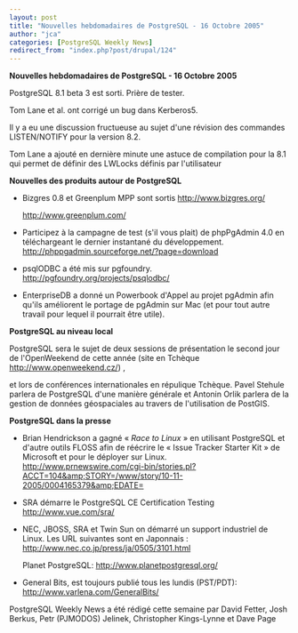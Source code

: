 ```yaml
---
layout: post
title: "Nouvelles hebdomadaires de PostgreSQL - 16 Octobre 2005"
author: "jca"
categories: [PostgreSQL Weekly News]
redirect_from: "index.php?post/drupal/124"
---
```



<p><strong>Nouvelles hebdomadaires de PostgreSQL - 16 Octobre 2005</strong></p>

<p>

PostgreSQL 8.1 beta 3 est sorti.  Prière de tester. </p>

<p>

Tom Lane et al. ont corrigé un bug dans  Kerberos5. </p>

<p>

Il y a eu une discussion fructueuse au sujet d'une révision des commandes LISTEN/NOTIFY pour la version 8.2.

</p>

<p>

Tom Lane a ajouté en dernière minute une astuce de compilation pour la 8.1 qui permet de définir des LWLocks définis par l'utilisateur</p>

<!--more-->


<strong>Nouvelles des produits autour de PostgreSQL</strong>

<ul>

<li>

Bizgres 0.8 et Greenplum MPP sont sortis  <a target="_blank" href="http://www.bizgres.org/">http://www.bizgres.org/</a>

<a target="_blank" href="http://www.greenplum.com/">http://www.greenplum.com/</a>

</li>

<li>

Participez à la campagne de test (s'il vous plait) de phpPgAdmin 4.0 en téléchargeant le dernier instantané du développement.  <a target="_blank" href="http://phppgadmin.sourceforge.net/?page=download">http://phppgadmin.sourceforge.net/?page=download</a>

</li>

<li>

psqlODBC a été mis sur pgfoundry.  <a target="_blank" href="http://pgfoundry.org/projects/psqlodbc/">http://pgfoundry.org/projects/psqlodbc/</a>

</li>

<li>

EnterpriseDB a donné un Powerbook d'Appel au projet pgAdmin afin qu'ils améliorent le portage de pgAdmin sur Mac (et pour tout autre travail pour lequel il pourrait être utile). </li>

</ul>

<p><strong>PostgreSQL au niveau local</strong></p>

<p>

PostgreSQL sera le sujet de deux sessions de présentation le second jour de l'OpenWeekend de cette année (site en Tchèque <a target="_blank" href="http://www.openweekend.cz/%3E,">http://www.openweekend.cz/</a>) ,

et lors de conférences internationales en répulique Tchèque.  Pavel Stehule parlera de PostgreSQL d'une manière générale et Antonin Orlik parlera de la gestion de données géospaciales au travers de l'utilisation de PostGIS. </p>

<p><strong>PostgreSQL dans la presse</strong></p>

<ul>

<li>

Brian Hendrickson a gagné « <em>Race to Linux</em> » en utilisant PostgreSQL et d'autre outils FLOSS afin de réécrire le « Issue Tracker Starter Kit » de Microsoft et pour le déployer sur Linux.  <a target="_blank" href="http://www.prnewswire.com/cgi-bin/stories.pl?ACCT=104&amp;STORY=/www/story/10-11-2005/0004165379&amp;EDATE=">http://www.prnewswire.com/cgi-bin/stories.pl?ACCT=104&amp;STORY=/www/story/10-11-2005/0004165379&amp;EDATE=</a>

</li>

<li>

SRA démarre le PostgreSQL CE Certification Testing  <a target="_blank" href="http://www.vue.com/sra/">http://www.vue.com/sra/</a>

</li>

<li>

NEC, JBOSS, SRA et Twin Sun on démarré un support industriel de Linux.  Les URL suivantes sont en Japonnais :  <a target="_blank" href="http://www.nec.co.jp/press/ja/0505/3101.html">http://www.nec.co.jp/press/ja/0505/3101.html</a>

</li>

Planet PostgreSQL:  <a target="_blank" href="http://www.planetpostgresql.org/">http://www.planetpostgresql.org/</a>

<li>

General Bits, est toujours publié tous les lundis (PST/PDT):  <a target="_blank" href="http://www.varlena.com/GeneralBits/">http://www.varlena.com/GeneralBits/</a>

</li>

</ul>

<p>PostgreSQL Weekly News a été rédigé cette semaine par David Fetter, Josh Berkus, Petr (PJMODOS) Jelinek, Christopher Kings-Lynne et Dave Page </p>